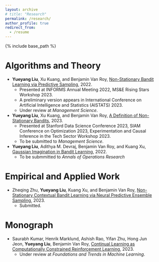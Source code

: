 ```yaml
---
layout: archive
# title: "Research"
permalink: /research/
author_profile: true
redirect_from:
  - /resume
---
```


{% include base_path %}

Algorithms and Theory
======
* **Yueyang Liu**, Xu Kuang, and Benjamin Van Roy, [Non-Stationary Bandit Learning via Predictive Sampling](https://arxiv.org/abs/2205.01970), 2022.
  * Presented at INFORMS Annual Meeting 2022, MS&E Rising Stars Workshop 2023.
  * A preliminary version appears in International Conference on Artificial Intelligence and Statistics (AISTATS) 2023.
  * Under review at *Management Science*.
* **Yueyang Liu**, Xu Kuang, and Benjamin Van Roy, [A Definition of Non-Stationary Bandits](https://arxiv.org/abs/2302.12202), 2023.
  * Presented at Stanford Data Science Conference 2023, SIAM Conference on Optimization 2023, Experimentation and Causal Inference in the Tech Sector Workshop 2023. 
  * To be submitted to *Management Science*.
* **Yueyang Liu**, Adithya M. Devraj, Benjamin Van Roy, and Kuang Xu, [Gaussian Imagination in Bandit Learning](https://arxiv.org/abs/2201.01902), 2022.
  * To be submmitted to *Annals of Operations Research* 

Empirical and Applied Work 
======
* Zheqing Zhu, **Yueyang Liu**, Kuang Xu, and Benjamin Van Roy, [Non-Stationary Contextual Bandit Learning via Neural Predictive Ensemble Sampling](https://arxiv.org/abs/2310.07786), 2023.
  * Submitted. 

Monograph 
======
* Saurabh Kumar, Henrik Marklund, Ashish Rao, Yifan Zhu, Hong Jun Jeon, **Yueyang Liu**, Benjamin Van Roy, [Continual Learning as Computationally Constrained Reinforcement Learning](https://arxiv.org/abs/2307.04345), 2023.
  * Under review at *Foundations and Trends in Machine Learning*.

